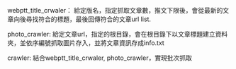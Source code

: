 webptt_title_crwaler：
    給定版名，指定抓取文章數，推文下限後，會從最新的文章向後尋找符合的標題，最後回傳符合的文章url list.

photo_crawler:
    給定文章url，指定的根目錄，會在根目錄下以文章標題建立資料夾，並依序編號抓取圖片存入，並將文章資訊存成info.txt

crawler:
    結合webptt_title_crwaler, photo_crawler，實現批次抓取